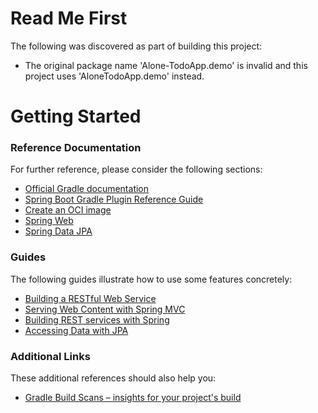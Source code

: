 # Read Me First
The following was discovered as part of building this project:

* The original package name 'Alone-TodoApp.demo' is invalid and this project uses 'AloneTodoApp.demo' instead.

# Getting Started

### Reference Documentation
For further reference, please consider the following sections:

* [Official Gradle documentation](https://docs.gradle.org)
* [Spring Boot Gradle Plugin Reference Guide](https://docs.spring.io/spring-boot/docs/2.7.1-SNAPSHOT/gradle-plugin/reference/html/)
* [Create an OCI image](https://docs.spring.io/spring-boot/docs/2.7.1-SNAPSHOT/gradle-plugin/reference/html/#build-image)
* [Spring Web](https://docs.spring.io/spring-boot/docs/2.7.1-SNAPSHOT/reference/htmlsingle/#boot-features-developing-web-applications)
* [Spring Data JPA](https://docs.spring.io/spring-boot/docs/2.7.1-SNAPSHOT/reference/htmlsingle/#boot-features-jpa-and-spring-data)

### Guides
The following guides illustrate how to use some features concretely:

* [Building a RESTful Web Service](https://spring.io/guides/gs/rest-service/)
* [Serving Web Content with Spring MVC](https://spring.io/guides/gs/serving-web-content/)
* [Building REST services with Spring](https://spring.io/guides/tutorials/bookmarks/)
* [Accessing Data with JPA](https://spring.io/guides/gs/accessing-data-jpa/)

### Additional Links
These additional references should also help you:

* [Gradle Build Scans – insights for your project's build](https://scans.gradle.com#gradle)

